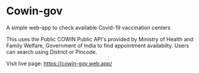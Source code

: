 # Cowin-gov
A simple web-app to check available Covid-19 vaccination centers

This uses the Public COWIN Public API's provided by Ministry of Health and Family Welfare, Government of India to  find appointment availabilty.
Users can search using District or Pincode.

Visit live page:
<a href="https://cowin-gov.web.app/ ">https://cowin-gov.web.app/</a>
